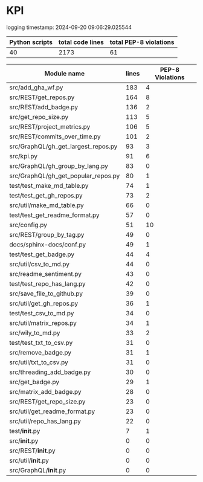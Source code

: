 # KPI

logging timestamp:
2024-09-20 09:06:29.025544

| Python scripts | total code lines | total PEP-8 violations |
| -------------- | ---------------- | ---------------------- |
| 40| 2173 | 61 |

| Module name | lines | PEP-8 Violations |
| ----------- | ----- | ---------------- |
| src/add_gha_wf.py                        |        183 |                    4 |
| src/REST/get_repos.py                    |        164 |                    8 |
| src/REST/add_badge.py                    |        136 |                    2 |
| src/get_repo_size.py                     |        113 |                    5 |
| src/REST/project_metrics.py              |        106 |                    5 |
| src/REST/commits_over_time.py            |        101 |                    2 |
| src/GraphQL/gh_get_largest_repos.py      |         93 |                    3 |
| src/kpi.py                               |         91 |                    6 |
| src/GraphQL/gh_group_by_lang.py          |         83 |                    0 |
| src/GraphQL/gh_get_popular_repos.py      |         80 |                    1 |
| test/test_make_md_table.py               |         74 |                    1 |
| test/test_get_gh_repos.py                |         73 |                    2 |
| src/util/make_md_table.py                |         66 |                    0 |
| test/test_get_readme_format.py           |         57 |                    0 |
| src/config.py                            |         51 |                   10 |
| src/REST/group_by_tag.py                 |         49 |                    0 |
| docs/sphinx-docs/conf.py                 |         49 |                    1 |
| test/test_get_badge.py                   |         44 |                    4 |
| src/util/csv_to_md.py                    |         44 |                    0 |
| src/readme_sentiment.py                  |         43 |                    0 |
| test/test_repo_has_lang.py               |         42 |                    0 |
| src/save_file_to_github.py               |         39 |                    0 |
| src/util/get_gh_repos.py                 |         36 |                    1 |
| test/test_csv_to_md.py                   |         34 |                    0 |
| src/util/matrix_repos.py                 |         34 |                    1 |
| src/wily_to_md.py                        |         33 |                    2 |
| test/test_txt_to_csv.py                  |         31 |                    0 |
| src/remove_badge.py                      |         31 |                    1 |
| src/util/txt_to_csv.py                   |         31 |                    0 |
| src/threading_add_badge.py               |         30 |                    0 |
| src/get_badge.py                         |         29 |                    1 |
| src/matrix_add_badge.py                  |         28 |                    0 |
| src/REST/get_repo_size.py                |         23 |                    0 |
| src/util/get_readme_format.py            |         23 |                    0 |
| src/util/repo_has_lang.py                |         22 |                    0 |
| test/__init__.py                         |          7 |                    1 |
| src/__init__.py                          |          0 |                    0 |
| src/REST/__init__.py                     |          0 |                    0 |
| src/util/__init__.py                     |          0 |                    0 |
| src/GraphQL/__init__.py                  |          0 |                    0 |
